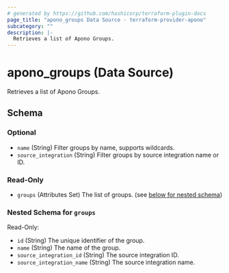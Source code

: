 ```yaml
---
# generated by https://github.com/hashicorp/terraform-plugin-docs
page_title: "apono_groups Data Source - terraform-provider-apono"
subcategory: ""
description: |-
  Retrieves a list of Apono Groups.
---
```


# apono_groups (Data Source)

Retrieves a list of Apono Groups.



<!-- schema generated by tfplugindocs -->
## Schema

### Optional

- `name` (String) Filter groups by name, supports wildcards.
- `source_integration` (String) Filter groups by source integration name or ID.

### Read-Only

- `groups` (Attributes Set) The list of groups. (see [below for nested schema](#nestedatt--groups))

<a id="nestedatt--groups"></a>
### Nested Schema for `groups`

Read-Only:

- `id` (String) The unique identifier of the group.
- `name` (String) The name of the group.
- `source_integration_id` (String) The source integration ID.
- `source_integration_name` (String) The source integration name.

